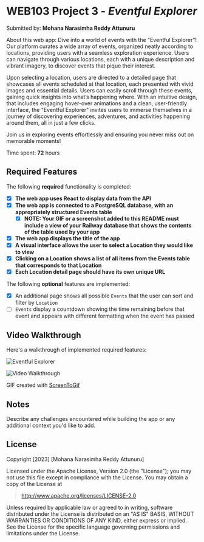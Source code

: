 # WEB103 Project 3 - *Eventful Explorer*

Submitted by: **Mohana Narasimha Reddy Attunuru**

About this web app: Dive into a world of events with the "Eventful Explorer"! Our platform curates a wide array of events, organized neatly according to locations, providing users with a seamless exploration experience. Users can navigate through various locations, each with a unique description and vibrant imagery, to discover events that pique their interest.

Upon selecting a location, users are directed to a detailed page that showcases all events scheduled at that location, each presented with vivid images and essential details. Users can easily scroll through these events, gaining quick insights into what’s happening where. With an intuitive design, that includes engaging hover-over animations and a clean, user-friendly interface, the "Eventful Explorer" invites users to immerse themselves in a journey of discovering experiences, adventures, and activities happening around them, all in just a few clicks.

Join us in exploring events effortlessly and ensuring you never miss out on memorable moments!

Time spent: **72** hours

## Required Features

The following **required** functionality is completed:

<!-- Make sure to check off completed functionality below -->

- [x] **The web app uses React to display data from the API**
- [x] **The web app is connected to a PostgreSQL database, with an appropriately structured Events table**
  - [x] **NOTE: Your GIF or a screenshot added to this README must include a view of your Railway database that shows the contents of the table used by your app**
- [x] **The web app displays the title of the app**
- [x] **A visual interface allows the user to select a Location they would like to view**
- [x] **Clicking on a Location shows a list of all items from the Events table that corresponds to that Location**
- [x] **Each Location detail page should have its own unique URL**

The following **optional** features are implemented:

- [x] An additional page shows all possible `Events` that the user can sort and filter by `Location`
- [ ] `Events` display a countdown showing the time remaining before that event and appears with different formatting when the event has passed

## Video Walkthrough

Here's a walkthrough of implemented required features:

![Eventful Explorer](https://github.com/narasimhareddy04/web103_unit3_project/assets/63772959/8b094f18-ebd2-4823-960c-d2a4f92cbeee)

<img src='http://i.imgur.com/link/to/your/gif/file.gif' title='Video Walkthrough' width='' alt='Video Walkthrough' />

<!-- Replace this with whatever GIF tool you used! -->
GIF created with [ScreenToGif](https://www.screentogif.com/)
<!-- Recommended tools:
[Kap](https://getkap.co/) for macOS
[ScreenToGif](https://www.screentogif.com/) for Windows
[peek](https://github.com/phw/peek) for Linux. -->

## Notes

Describe any challenges encountered while building the app or any additional context you'd like to add.

## License

Copyright [2023] [Mohana Narasimha Reddy Attunuru]

Licensed under the Apache License, Version 2.0 (the "License"); you may not use this file except in compliance with the License. You may obtain a copy of the License at

> http://www.apache.org/licenses/LICENSE-2.0

Unless required by applicable law or agreed to in writing, software distributed under the License is distributed on an "AS IS" BASIS, WITHOUT WARRANTIES OR CONDITIONS OF ANY KIND, either express or implied. See the License for the specific language governing permissions and limitations under the License.
